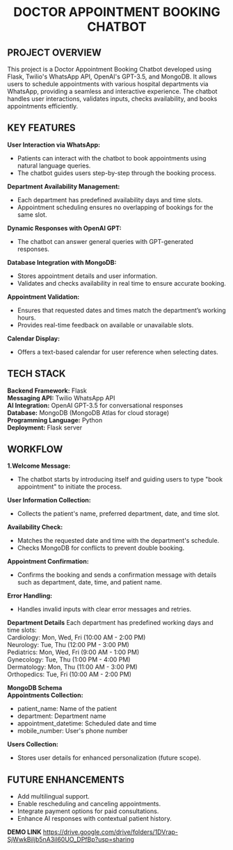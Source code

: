 <h1 align="center"> DOCTOR APPOINTMENT BOOKING CHATBOT </h1>  


**PROJECT OVERVIEW**
----------------------------------------------------------------------------------------------------------------------------------------------------------------------------------------------------------------
This project is a Doctor Appointment Booking Chatbot developed using Flask, Twilio's WhatsApp API, OpenAI's GPT-3.5, and MongoDB. It allows users to schedule appointments with various hospital departments via WhatsApp, providing a seamless and interactive experience. The chatbot handles user interactions, validates inputs, checks availability, and books appointments efficiently.


 
**KEY FEATURES** 
----------------------------------------------------------------------------------------------------------------------------------------------------------------------------------------------------------------
**User Interaction via WhatsApp:**
- Patients can interact with the chatbot to book appointments using natural language queries.
- The chatbot guides users step-by-step through the booking process.
  
**Department Availability Management:**  
- Each department has predefined availability days and time slots.  
- Appointment scheduling ensures no overlapping of bookings for the same slot.
  
**Dynamic Responses with OpenAI GPT:**  
- The chatbot can answer general queries with GPT-generated responses.
  
**Database Integration with MongoDB:**  
- Stores appointment details and user information.  
- Validates and checks availability in real time to ensure accurate booking.
  
**Appointment Validation:**  
- Ensures that requested dates and times match the department’s working hours.  
- Provides real-time feedback on available or unavailable slots.
  
**Calendar Display:**  
- Offers a text-based calendar for user reference when selecting dates.


   
**TECH STACK**
----------------------------------------------------------------------------------------------------------------------------------------------------------------------------------------------------------------
**Backend Framework:** Flask  
**Messaging API:** Twilio WhatsApp API  
**AI Integration:** OpenAI GPT-3.5 for conversational responses  
**Database:** MongoDB (MongoDB Atlas for cloud storage)  
**Programming Language:** Python  
**Deployment:** Flask server      



**WORKFLOW**  
----------------------------------------------------------------------------------------------------------------------------------------------------------------------------------------------------------------
**1.Welcome Message:**
- The chatbot starts by introducing itself and guiding users to type "book appointment" to initiate the process.
  
**User Information Collection:**  
- Collects the patient's name, preferred department, date, and time slot.
  
**Availability Check:**
- Matches the requested date and time with the department's schedule.  
- Checks MongoDB for conflicts to prevent double booking.
  
**Appointment Confirmation:**
- Confirms the booking and sends a confirmation message with details such as department, date, time, and patient name.  

**Error Handling:**
- Handles invalid inputs with clear error messages and retries.



**Department Details**
Each department has predefined working days and time slots:  
Cardiology: Mon, Wed, Fri (10:00 AM - 2:00 PM)  
Neurology: Tue, Thu (12:00 PM - 3:00 PM)  
Pediatrics: Mon, Wed, Fri (9:00 AM - 1:00 PM)  
Gynecology: Tue, Thu (1:00 PM - 4:00 PM)  
Dermatology: Mon, Thu (11:00 AM - 3:00 PM)  
Orthopedics: Tue, Fri (10:00 AM - 2:00 PM)  



**MongoDB Schema**  
**Appointments Collection:**
- patient_name: Name of the patient
- department: Department name
- appointment_datetime: Scheduled date and time
- mobile_number: User's phone number
       
**Users Collection:**  
- Stores user details for enhanced personalization (future scope).  



**FUTURE ENHANCEMENTS**  
----------------------------------------------------------------------------------------------------------------------------------------------------------------------------------------------------------------
- Add multilingual support.  
- Enable rescheduling and canceling appointments.  
- Integrate payment options for paid consultations.  
- Enhance AI responses with contextual patient history.
 
**DEMO LINK**
https://drive.google.com/drive/folders/1DVrap-SjWwkBiljb5nA3il60UO_DPfBp?usp=sharing
